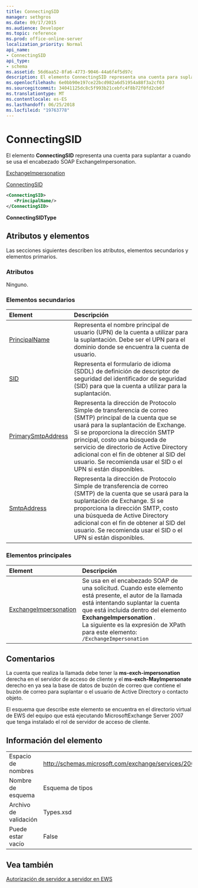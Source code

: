 ```yaml
---
title: ConnectingSID
manager: sethgros
ms.date: 09/17/2015
ms.audience: Developer
ms.topic: reference
ms.prod: office-online-server
localization_priority: Normal
api_name:
- ConnectingSID
api_type:
- schema
ms.assetid: 56d6aa52-8fa6-4773-9046-44a6f4f5d97c
description: El elemento ConnectingSID representa una cuenta para suplantar a cuando se usa el encabezado SOAP ExchangeImpersonation.
ms.openlocfilehash: 6e0bb90e197ce22bcd982a6d51954a88f3a2cf03
ms.sourcegitcommit: 34041125dc8c5f993b21cebfc4f8b72f0fd2cb6f
ms.translationtype: MT
ms.contentlocale: es-ES
ms.lasthandoff: 06/25/2018
ms.locfileid: "19763778"
---
```

# <a name="connectingsid"></a>ConnectingSID

El elemento **ConnectingSID** representa una cuenta para suplantar a cuando se usa el encabezado SOAP ExchangeImpersonation. 
  
[ExchangeImpersonation](exchangeimpersonation.md)
  
[ConnectingSID](connectingsid.md)
  
```xml
<ConnectingSID>
   <PrincipalName/>
</ConnectingSID>
```

 **ConnectingSIDType**
## <a name="attributes-and-elements"></a>Atributos y elementos

Las secciones siguientes describen los atributos, elementos secundarios y elementos primarios.
  
### <a name="attributes"></a>Atributos

Ninguno.
  
### <a name="child-elements"></a>Elementos secundarios

|**Element**|**Descripción**|
|:-----|:-----|
|[PrincipalName](principalname.md) <br/> |Representa el nombre principal de usuario (UPN) de la cuenta a utilizar para la suplantación. Debe ser el UPN para el dominio donde se encuentra la cuenta de usuario.  <br/> |
|[SID](sid.md) <br/> |Representa el formulario de idioma (SDDL) de definición de descriptor de seguridad del identificador de seguridad (SID) para que la cuenta a utilizar para la suplantación.  <br/> |
|[PrimarySmtpAddress](primarysmtpaddress.md) <br/> |Representa la dirección de Protocolo Simple de transferencia de correo (SMTP) principal de la cuenta que se usará para la suplantación de Exchange. Si se proporciona la dirección SMTP principal, costo una búsqueda de servicio de directorio de Active Directory adicional con el fin de obtener al SID del usuario. Se recomienda usar el SID o el UPN si están disponibles.  <br/> |
|[SmtpAddress](smtpaddress.md) <br/> |Representa la dirección de Protocolo Simple de transferencia de correo (SMTP) de la cuenta que se usará para la suplantación de Exchange. Si se proporciona la dirección SMTP, costo una búsqueda de Active Directory adicional con el fin de obtener al SID del usuario. Se recomienda usar el SID o el UPN si están disponibles.  <br/> |
   
### <a name="parent-elements"></a>Elementos principales

|**Element**|**Descripción**|
|:-----|:-----|
|[ExchangeImpersonation](exchangeimpersonation.md) <br/> |Se usa en el encabezado SOAP de una solicitud. Cuando este elemento está presente, el autor de la llamada está intentando suplantar la cuenta que está incluida dentro del elemento **ExchangeImpersonation** .  <br/> La siguiente es la expresión de XPath para este elemento:  <br/>  `/ExchangeImpersonation` <br/> |
   
## <a name="remarks"></a>Comentarios

La cuenta que realiza la llamada debe tener la **ms-exch-impersonation** derecha en el servidor de acceso de cliente y el **ms-exch-MayImpersonate** derecho en ya sea la base de datos de buzón de correo que contiene el buzón de correo para suplantar o el usuario de Active Directory o contacto objeto. 
  
El esquema que describe este elemento se encuentra en el directorio virtual de EWS del equipo que está ejecutando MicrosoftExchange Server 2007 que tenga instalado el rol de servidor de acceso de cliente.
  
## <a name="element-information"></a>Información del elemento

|||
|:-----|:-----|
|Espacio de nombres  <br/> |http://schemas.microsoft.com/exchange/services/2006/types  <br/> |
|Nombre de esquema  <br/> |Esquema de tipos  <br/> |
|Archivo de validación  <br/> |Types.xsd  <br/> |
|Puede estar vacío  <br/> |False  <br/> |
   
## <a name="see-also"></a>Vea también



[Autorización de servidor a servidor en EWS](http://msdn.microsoft.com/library/f1610a20-672d-448b-8c00-5b0fbcaf31cb%28Office.15%29.aspx)

